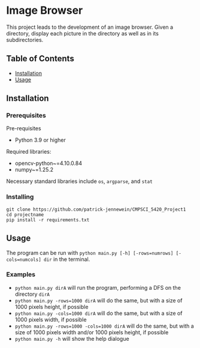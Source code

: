 # Image Browser

This project leads to the development of an image browser. Given a directory, display each picture in the directory as well as
in its subdirectories. 

## Table of Contents

- [Installation](#installation)
- [Usage](#usage)

## Installation

### Prerequisites
Pre-requisites
* Python 3.9 or higher 

Required libraries: 
* opencv-python~=4.10.0.84
* numpy~=1.25.2

Necessary standard libraries include `os`, `argparse`, and `stat` 

### Installing

```
git clone https://github.com/patrick-jennewein/CMPSCI_5420_Project1
cd projectname
pip install -r requirements.txt
```

## Usage
The program can be run with `python main.py [-h] [-rows=numrows] [-cols=numcols] dir` in the terminal.

### Examples
* `python main.py dirA` will run the program, performing a DFS on the directory `dirA`
* `python main.py -rows=1000 dirA` will do the same, but with a size of 1000 pixels height, if possible
* `python main.py -cols=1000 dirA` will do the same, but with a size of 1000 pixels width, if possible
* `python main.py -rows=1000 -cols=1000 dirA` will do the same, but with a size of 1000 pixels width and/or 1000 pixels height, if possible
* `python main.py -h` will show the help dialogue
